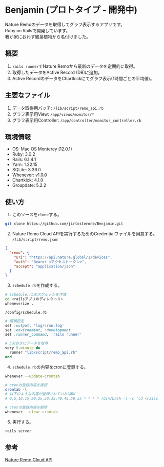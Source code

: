# Benjamin (プロトタイプ - 開発中)

Nature Remoのデータを取得してグラフ表示するアプリです。  
Ruby on Railsで開発しています。  
我が家におわす観葉植物から名付けました。

## 概要
1. `rails runner`でNature Remoから最新のデータを定期的に取得。
2. 取得したデータをActive Record (DB)に追加。
3. Active RecordのデータをChartkickにてグラフ表示(1時間ごとの平均値)。

## 主要なファイル
1. データ取得用バッチ: `/lib/script/remo_api.rb`
2. グラフ表示用View: `/app/views/monitor/*`
3. グラフ表示用Controller: `/app/controller/monitor_controller.rb`

## 環境情報
* OS: Mac OS Monterey (12.0.1)
* Ruby: 3.0.2
* Rails: 6.1.4.1
* Yarn: 1.22.15
* SQLite: 3.36.0
* Whenever: v1.0.0
* Chartkick: 4.1.0
* Groupdate: 5.2.2

## 使い方
1. このソースを`clone`する。
```bash
git clone https://github.com/jirtosterone/Benjamin.git
```

2. Nature Remo Cloud APIを実行するためのCredentialファイルを用意する。  
`/lib/script/remo.json`
```json
{
  "remo": {
    "uri": "https://api.nature.global/1/devices",
    "auth": "Bearer <アクセストークン>",
    "accept": "application/json"
  }
}
```

3. `schedule.rb`を作成する。
```bash
# schedule.rbのスケルトンを作成
cd <railsアプリのディレクトリ>
wheneverize .
```

`/config/schedule.rb`
```ruby
# 環境設定
set :output, 'log/cron.log'
set :environment, :development
set :runner_command, 'rails runner'

# 5分おきにデータを取得
very 5.minute do
  runner "lib/script/remo_api.rb"
end
```

4. `schedule.rb`の内容をcronに登録する。
```bash
whenever --update-crontab
```

```bash
# cronの登録内容を確認
crontab -l
# 以下のような内容が登録されていればOK
# 0,5,10,15,20,25,30,35,40,45,50,55 * * * * /bin/bash -l -c 'cd <railsアプリのディレクトリ> && bundle exec rails runner -e development '\''lib/script/remo_api.rb'\'' >> log/cron.log 2>&1
```

```bash
# cronの登録内容を削除
whenever --clear-crontab
```

5. 実行する。
```bash
rails server
```

## 参考
[Nature Remo Cloud API](https://developer.nature.global)
